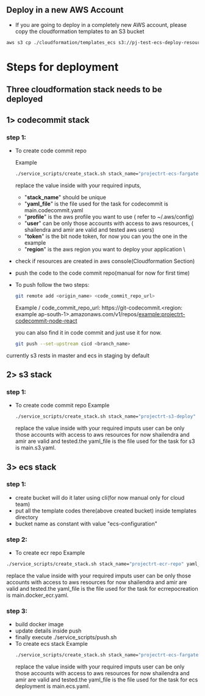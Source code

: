 ## Deploy in a new AWS Account

- If you are going to deploy in a completely new AWS account, please copy the cloudformation templates to an S3 bucket

```bash
aws s3 cp ./cloudformation/templates_ecs s3://pj-test-ecs-deploy-resources-bucket/templates --recursive
```

# Steps for deployment

## Three cloudformation stack needs to be deployed

<!-- ## Common Steps

- ./service_scripts/create_stack.sh shailendra-s3-deploy-ecs main.ecs.yaml 7b76e084-98d0-4cf6-852b-50aabea4e593(where the three parameters are stackname, yamlConfigFile, bitToken) -->

## 1> codecommit stack

### step 1:

- To create code commit repo

  Example

  ```bash
  ./service_scripts/create_stack.sh stack_name="projectrt-ecs-fargate-deploy" yaml_file="main.codecommit.yaml" profile="default" user="shailendra" token="7b76e084-98d0-4cf6-852b-50aabea4e593" region="ap-south-1"
  ```

  replace the value inside with your required inputs,

  - "**stack_name**" should be unique
  - "**yaml_file**" is the file used for the task for codecommit is main.codecommit.yaml
  - "**profile**" is the aws profile you want to use ( refer to ~/.aws/config)
  - "**user**" can be only those accounts with access to aws resources, ( shailendra and amir are valid and tested aws users)
  - "**token**" is the bit node token, for now you can you the one in the example
  - "**region**" is the aws region you want to deploy your application
    \

* check if resources are created in aws console(Cloudformation Section)
* push the code to the code commit repo(manual for now for first time)
* To push follow the two steps:

  ```bash
  git remote add <origin_name> <code_commit_repo_url>
  ```

  Example
  /
  code_commit_repo_url: https://git-codecommit.<region: example ap-south-1>.amazonaws.com/v1/repos/<example:projectrt-codecommit-node-react>

  you can also find it in code commit and just use it for now.

  ```bash
  git push --set-upstream cicd <branch_name>
  ```

currently s3 rests in master and ecs in staging by default

## 2> s3 stack

### step 1:

- To create code commit repo
  Example

  ```bash
  ./service_scripts/create_stack.sh stack_name="projectrt-s3-deploy" yaml_file="main.s3.yaml" profile="default" user="shailendra" token="7b76e084-98d0-4cf6-852b-50aabea4e593" region="ap-south-1"
  ```

  replace the value inside with your required imputs user can be only those accounts with access to aws resources for now shailendra and amir are valid and tested.the yaml_file is the file used for the task for s3 is main.s3.yaml.

## 3> ecs stack

### step 1:

- create bucket will do it later using cli(for now manual only for cloud team)
- put all the template codes there(above created bucket) inside templates directory
- bucket name as constant with value "ecs-configuration"

### step 2:

- To create ecr repo
  Example

```bash
./service_scripts/create_stack.sh stack_name="projectrt-ecr-repo" yaml_file="main.docker_ecr.yaml" profile="default" user="shailendra" token="7b76e084-98d0-4cf6-852b-50aabea4e593" region="ap-south-1"
```

replace the value inside with your required imputs user can be only those accounts with access to aws resources for now shailendra and amir are valid and tested.the yaml_file is the file used for the task for ecrrepocreation is main.docker_ecr.yaml.

### step 3:

- build docker image
- update details inside push
- finally execute ./service_scripts/push.sh
- To create ecs stack
  Example
  ```bash
  ./service_scripts/create_stack.sh stack_name="projectrt-ecs-fargate-deploy" yaml_file="main.ecs.yaml" profile="default" user="shailendra" token="7b76e084-98d0-4cf6-852b-50aabea4e593" region="ap-south-1"
  ```
  replace the value inside with your required imputs user can be only those accounts with access to aws resources for now shailendra and amir are valid and tested.the yaml_file is the file used for the task for ecs deployment is main.ecs.yaml.
